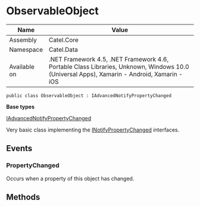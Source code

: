 

# ObservableObject

Name|Value
---|---
Assembly|Catel.Core
Namespace|Catel.Data
Available on|.NET Framework 4.5, .NET Framework 4.6, Portable Class Libraries, Unknown, Windows 10.0 (Universal Apps), Xamarin - Android, Xamarin - iOS

```
public class ObservableObject : IAdvancedNotifyPropertyChanged
```

**Base types**

[IAdvancedNotifyPropertyChanged](/Catel.Core\Catel\Data\IAdvancedNotifyPropertyChanged.md)


Very basic class implementing the [INotifyPropertyChanged](#) interfaces.



## Events

### PropertyChanged

Occurs when a property of this object has changed.



## Methods

